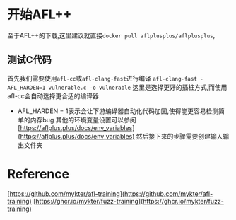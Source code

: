 # 开始AFL++
至于AFL++的下载,这里建议就直接`docker pull aflplusplus/aflplusplus`,

## 测试C代码

首先我们需要使用`afl-cc`或`afl-clang-fast`进行编译
`afl-clang-fast -AFL_HARDEN=1 vulnerable.c -o vulnerable`
这里是选择更好的插桩方式,而使用afl-cc会自动选择更合适的编译器

+ AFL_HARDEN = 1表示会让下游编译器自动化代码加固,使得能更容易检测简单的内存bug
其他的环境变量设置可以参阅
[https://aflplus.plus/docs/env_variables](https://aflplus.plus/docs/env_variables)
然后接下来的步骤需要创建输入输出文件夹




# Reference
[https://github.com/mykter/afl-training](https://github.com/mykter/afl-training)
[https://ghcr.io/mykter/fuzz-training](https://ghcr.io/mykter/fuzz-training)

